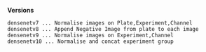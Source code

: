 
**Versions**   
   
`densenetv7 ... Normalise images on Plate,Experiment,Channel`    
`densenetv8 ... Append Negative Image from plate to each image`   
`densenetv9 ... Normalise images on Experiment,Channel`   
`densenetv10 ... Normalise and concat experiment group`   

